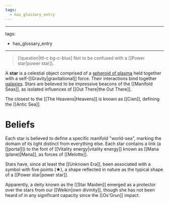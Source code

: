 ```yaml
---
tags:
  - has_glossary_entry
---
```


---
tags:
  - has_glossary_entry
---

>[!question|ttl-c bg-c-blue] Not to be confused with a [[Power star|power star]].

A **star** is a celestial object comprised of a [spheroid of plasma](https://en.wikipedia.org/wiki/Star) held together with a self-[[Gravity|gravitational]] force. Their interactions bind together [galaxies](https://en.wikipedia.org/wiki/Galaxy). Stars are believed to be impressive beacons of the [[Manifold Seas]], as isolated influences of  [[Out There|the Out There]].

The closest to the [[The Heavens|Heavens]] is known as [[Cien]], defining the [[Antic Sea]].

# Beliefs
 Each star is believed to define a specific manifold "world-sea", marking the domain of its light distinct from everything else. Each star contains a link (a [[portal]]) to the font of [[Vitality energy|vitality energy]] known as [[Mana (plane)|Mana]], as forces of [[Melotte]].

Stars have, since at least the [[Unknown Era]], been associated with a symbol with five points (★), a shape reflected in nature as the typical shape of a [[Power star|power star]].

Apparently, a deity known as the [[Star Maiden]] emerged as a protector over the stars from our [[Welkin|own divinity]], though she has not  been heard of in any significant capacity since the [[Os'Grun]] impact.